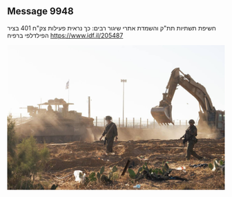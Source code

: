## Message 9948

חשיפת תשתיות תת"ק והשמדת אתרי שיגור רבים:
כך נראית פעילות צק"ח 401 בציר הפילדלפי ברפיח
https://www.idf.il/205487

![Photo](./9948/9948_photo.jpg)
